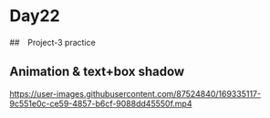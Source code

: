 # Day22
##　Project-3 practice
## Animation & text+box shadow
https://user-images.githubusercontent.com/87524840/169335117-9c551e0c-ce59-4857-b6cf-9088dd45550f.mp4

